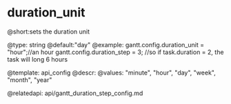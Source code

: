 duration_unit
=============
@short:sets the duration unit
	

@type: string
@default:"day" 
@example:
gantt.config.duration_unit = "hour";//an hour
gantt.config.duration_step = 3; 
//so if task.duration = 2, the task will long 6 hours 

@template:	api_config
@descr:
@values: "minute", "hour", "day", "week", "month", "year"

@relatedapi:
 api/gantt_duration_step_config.md


